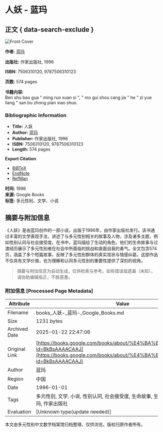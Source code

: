 # 人妖 - 蓝玛

## 正文 { data-search-exclude }


![Front Cover](/googlebooks/images/no_cover_thumb.gif)

**作者:** [蓝玛](https://www.google.com/search?tbo=p&tbm=bks&q=inauthor:%22%E8%93%9D%E7%8E%9B%22)

**出版社:** 作家出版社, 1996

**ISBN:** 7506310120, 9787506310123

**页数:** 574 pages

**书籍内容:**  
Ben shu bao gua " ming ruo xuan si ", " mo gui shou cang jia " he " zi yue liang " san bu zhong pian xiao shuo.

### Bibliographic Information

- **Title:** 人妖
- **Author:** [蓝玛](https://www.google.com/search?tbo=p&tbm=bks&q=inauthor:%22%E8%93%9D%E7%8E%9B%22&source=gbs_metadata_r&cad=1)
- **Publisher:** 作家出版社, 1996
- **ISBN:** 7506310120, 9787506310123
- **Length:** 574 pages

**Export Citation**  
- [BiBTeX](https://books.google.com/books/download/%E4%BA%BA%E5%A6%96.bibtex?id=BkBsAAAACAAJ&output=bibtex)  
- [EndNote](https://books.google.com/books/download/%E4%BA%BA%E5%A6%96.enw?id=BkBsAAAACAAJ&output=enw)  
- [RefMan](https://books.google.com/books/download/%E4%BA%BA%E5%A6%96.ris?id=BkBsAAAACAAJ&output=ris)  

**时间:** 1996  
**来源:** Google Books  
**标签:** 多元性别、文学、小说  
<!-- tcd_original_link https://books.google.com/books/about/%E4%BA%BA%E5%A6%96.html?id=BkBsAAAACAAJ -->


## 摘要与附加信息

<!-- tcd_abstract -->
《人妖》是由蓝玛创作的一部小说，出版于1996年，由作家出版社发行。该书通过丰富的文学表现手法，讲述了与多元性别相关的故事及人物，涉及诸多主题，例如性别认同与社会接受度。在书中，蓝玛描绘了生动的角色，他们的生命故事与过渡经历展示了多元性别者在社会中所面临的挑战和直面自我的勇气。全文包含574页，涵盖了多个短篇故事，反映了多元性别群体的真实现状与情感纠葛。这部作品不仅具有文学价值，也为理解和认同多元性别的重要性提供了深刻的视角。
<!-- tcd_abstract_end -->

> 摘要与附加信息为自动生成，仅供检索与参考。如有错误或遗漏（未知），请协助编辑指正，不胜感激。

### 附加信息 [Processed Page Metadata]

| Attribute       | Value                                  |
|-----------------|----------------------------------------|
| Filename        | books_人妖-_蓝玛-_Google_Books.md                             |
| Size            | 1231 bytes                           |
| Archived Date   | 2025-01-22 22:47:06                             |
| Original Link   | [https://books.google.com/books/about/%E4%BA%BA%E5%A6%96.html?id=BkBsAAAACAAJ](https://books.google.com/books/about/%E4%BA%BA%E5%A6%96.html?id=BkBsAAAACAAJ)                       |
| Author          | 蓝玛                               |
| Region          | 中国                               |
| Date            | 1996-01-01                                 |
| Tags            | 多元性别, 文学, 小说, 性别认同, 社会接受度, 生命故事, 生存现状, 性别多样性, 蓝玛, 作家出版社                                 |
| Evaluation            | [Unknown type(update needed)]                                 |
<!-- tcd_table_end -->

本文由多元性别中文数字档案馆归档整理，仅供浏览。版权归原作者所有。
